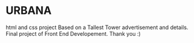 # URBANA
html and css project
Based on a Tallest Tower advertisement and details.
Final project of Front End Developement.
Thank you :)

